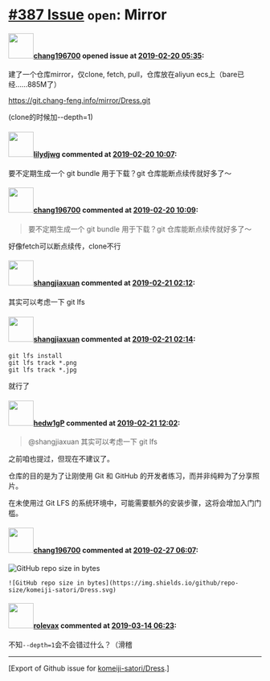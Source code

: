 # [\#387 Issue](https://github.com/komeiji-satori/Dress/issues/387) `open`: Mirror

#### <img src="https://avatars.githubusercontent.com/u/13818037?v=4" width="50">[chang196700](https://github.com/chang196700) opened issue at [2019-02-20 05:35](https://github.com/komeiji-satori/Dress/issues/387):

建了一个仓库mirror，仅clone, fetch, pull，仓库放在aliyun ecs上（bare已经……885M了）

https://git.chang-feng.info/mirror/Dress.git

(clone的时候加--depth=1)

#### <img src="https://avatars.githubusercontent.com/u/440661?v=4" width="50">[lilydjwg](https://github.com/lilydjwg) commented at [2019-02-20 10:07](https://github.com/komeiji-satori/Dress/issues/387#issuecomment-465509367):

要不定期生成一个 git bundle 用于下载？git 仓库能断点续传就好多了～

#### <img src="https://avatars.githubusercontent.com/u/13818037?v=4" width="50">[chang196700](https://github.com/chang196700) commented at [2019-02-20 10:09](https://github.com/komeiji-satori/Dress/issues/387#issuecomment-465510367):

> 要不定期生成一个 git bundle 用于下载？git 仓库能断点续传就好多了～

好像fetch可以断点续传，clone不行

#### <img src="https://avatars.githubusercontent.com/u/34389517?u=e0ca4dbb6449ba9835a63271d2d4b93606efc0e3&v=4" width="50">[shangjiaxuan](https://github.com/shangjiaxuan) commented at [2019-02-21 02:12](https://github.com/komeiji-satori/Dress/issues/387#issuecomment-465833415):

其实可以考虑一下 git lfs

#### <img src="https://avatars.githubusercontent.com/u/34389517?u=e0ca4dbb6449ba9835a63271d2d4b93606efc0e3&v=4" width="50">[shangjiaxuan](https://github.com/shangjiaxuan) commented at [2019-02-21 02:14](https://github.com/komeiji-satori/Dress/issues/387#issuecomment-465833844):

    git lfs install
    git lfs track *.png
    git lfs track *.jpg

就行了

#### <img src="https://avatars.githubusercontent.com/u/11908157?u=8d36c9e5daeb68a5d9165383d22efc81f768a51c&v=4" width="50">[hedw1gP](https://github.com/hedw1gP) commented at [2019-02-21 12:02](https://github.com/komeiji-satori/Dress/issues/387#issuecomment-465974789):

> @shangjiaxuan 其实可以考虑一下 git lfs

之前咱也提过，但现在不建议了。

仓库的目的是为了让刚使用 Git 和 GitHub 的开发者练习，而并非纯粹为了分享照片。

在未使用过 Git LFS 的系统环境中，可能需要额外的安装步骤，这将会增加入门门槛。

#### <img src="https://avatars.githubusercontent.com/u/13818037?v=4" width="50">[chang196700](https://github.com/chang196700) commented at [2019-02-27 06:07](https://github.com/komeiji-satori/Dress/issues/387#issuecomment-467736646):

![GitHub repo size in bytes](https://img.shields.io/github/repo-size/komeiji-satori/Dress.svg)

    ![GitHub repo size in bytes](https://img.shields.io/github/repo-size/komeiji-satori/Dress.svg)

#### <img src="https://avatars.githubusercontent.com/u/5086388?u=ddd513c6a75a02ed10caa90a66e68b7259a4f3d2&v=4" width="50">[rolevax](https://github.com/rolevax) commented at [2019-03-14 06:23](https://github.com/komeiji-satori/Dress/issues/387#issuecomment-472719947):

不知`--depth=1`会不会错过什么？（滑稽


-------------------------------------------------------------------------------



[Export of Github issue for [komeiji-satori/Dress](https://github.com/komeiji-satori/Dress).]
